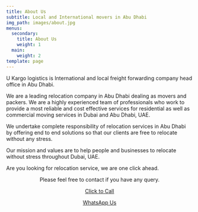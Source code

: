 ```yaml
---
title: About Us
subtitle: Local and International movers in Abu Dhabi
img_path: images/about.jpg
menus:
  secondary:
    title: About Us
    weight: 1
  main:
    weight: 2
template: page
---
```

U Kargo logistics is International and local freight forwarding company head office in Abu Dhabi.

We are a leading relocation company in Abu Dhabi dealing as movers and packers. We are a highly experienced team of professionals who work to provide a most reliable and cost effective services for residential as well as commercial moving services in Dubai and Abu Dhabi, UAE.

We undertake complete responsibility of relocation services in Abu Dhabi by offering end to end solutions so that our clients are free to relocate without any stress.

Our mission and values are to help people and businesses to relocate without stress throughout Dubai, UAE.

Are you looking for relocation service, we are one click ahead.

<center>

Please feel free to contact if you have any query.

<p class="block-buttons"><a href="tel:+971554948975" class="button"> Click to Call</a></p>
<p class="block-buttons"><a href="https://wa.me/971554948975" class="button">WhatsApp Us</a></p>
</center>